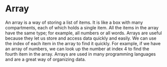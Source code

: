 # Array

An array is a way of storing a list of items. It is like a box with many compartments, each of which holds a single item. All the items in the array have the same type; for example, all numbers or all words. Arrays are useful because they let us store and access data quickly and easily. We can use the index of each item in the array to find it quickly. For example, if we have an array of numbers, we can look up the number at index 4 to find the fourth item in the array. Arrays are used in many programming languages and are a great way of organizing data.
